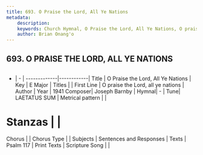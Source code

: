 ```yaml
---
title: 693. O Praise the Lord, All Ye Nations
metadata:
    description: 
    keywords: Church Hymnal, O Praise the Lord, All Ye Nations, O praise the Lord, all ye nations, 
    author: Brian Onang'o
---
```



## 693. O PRAISE THE LORD, ALL YE NATIONS

```txt

```

- |   -  |
-------------|------------|
Title | O Praise the Lord, All Ye Nations |
Key | E Major |
Titles |  |
First Line | O praise the Lord, all ye nations |
Author | 
Year | 1941
Composer| Joseph Barnby |
Hymnal|  - |
Tune| LAETATUS SUM |
Metrical pattern | |
# Stanzas |  |
Chorus |  |
Chorus Type |  |
Subjects | Sentences and Responses |
Texts | Psalm 117 |
Print Texts | 
Scripture Song |  |
  
